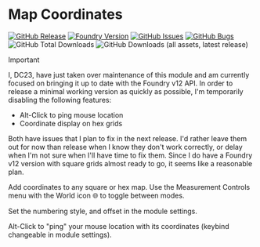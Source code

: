 # Map Coordinates

[![GitHub Release](https://img.shields.io/github/v/release/DC23/map-coords?label=Release&color=blue&logo=GitHub)](https://github.com/DC23/map-coords/releases/latest)
[![Foundry Version](https://img.shields.io/badge/Foundry%20Version-v12+-orange?logo=foundry-virtual-tabletop)](https://foundryvtt.com/)
[![GitHub Issues](https://img.shields.io/github/issues-raw/DC23/map-coords?label=Tasks&logo=GitHub)](https://github.com/DC23/map-coords/issues)
[![GitHub Bugs](https://img.shields.io/github/issues-raw/DC23/map-coords/bug?logo=GitHub&label=Bugs&color=red)](https://github.com/DC23/map-coords/issues?q=is%3Aopen+is%3Aissue+label%3Abug)
![GitHub Total Downloads](https://img.shields.io/github/downloads/DC23/map-coords/total?logo=GitHub&label=Downloads)
![GitHub Downloads (all assets, latest release)](https://img.shields.io/github/downloads/DC23/map-coords/latest/total?logo=GitHub&label=Downloads%3A%20Latest)

> [!IMPORTANT]
> I, DC23, have just taken over maintenance of this module and am currently focused on bringing it up to date
> with the Foundry v12 API. In order to release a minimal working version as quickly as possible, I'm temporarily
> disabling the following features:
>
> - Alt-Click to ping mouse location
> - Coordinate display on hex grids
>
> Both have issues that I plan to fix in the next release. I'd rather leave them out for now than release
> when I know they don't work correctly, or delay when I'm not sure when I'll have time to fix them.
> Since I do have a Foundry v12 version with square grids almost ready to go, it seems like a reasonable plan.

Add coordinates to any square or hex map. Use the Measurement Controls menu with the World icon 🌐 to toggle between modes.

Set the numbering style, and offset in the module settings.

Alt-Click to "ping" your mouse location with its coordinates (keybind changeable in module settings).
